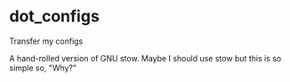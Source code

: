 # dot_configs

Transfer my configs

A hand-rolled version of GNU stow. Maybe I should use stow but this is so simple so, "Why?"
